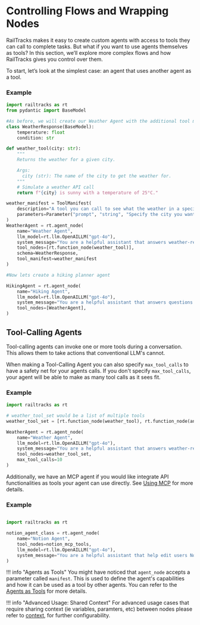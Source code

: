 # Controlling Flows and Wrapping Nodes

RailTracks makes it easy to create custom agents with access to tools they can call to complete tasks. But what if you want to use agents themselves as tools? In this section, we’ll explore more complex flows and how RailTracks gives you control over them.

To start, let’s look at the simplest case: an agent that uses another agent as a tool.

### Example
```python
import railtracks as rt
from pydantic import BaseModel

#As before, we will create our Weather Agent with the additional tool manifest so that other agents know how to use it
class WeatherResponse(BaseModel):
    temperature: float
    condition: str

def weather_tool(city: str):
    """
    Returns the weather for a given city.

    Args:
      city (str): The name of the city to get the weather for.
    """
    # Simulate a weather API call
    return f"{city} is sunny with a temperature of 25°C."

weather_manifest = ToolManifest(
    description="A tool you can call to see what the weather in a specified city"
    parameters=Parameter("prompt", "string", "Specify the city you want to know about here") #Cross Reference this is the way to do this
)
WeatherAgent = rt.agent_node(
    name="Weather Agent",
    llm_model=rt.llm.OpenAILLM("gpt-4o"),
    system_message="You are a helpful assistant that answers weather-related questions.",
    tool_nodes=[rt.function_node(weather_tool)],
    schema=WeatherResponse,
    tool_manifest=weather_manifest
)

#Now lets create a hiking planner agent

HikingAgent = rt.agent_node(
    name="Hiking Agent",
    llm_model=rt.llm.OpenAILLM("gpt-4o"),
    system_message="You are a helpful assistant that answers questions about which cities have the best conditions for hiking. The user should specify multiple cities near them.",
    tool_nodes=[WeatherAgent],
)
```



## Tool-Calling Agents

Tool-calling agents can invoke one or more tools during a conversation. This allows them to take actions that conventional LLM's cannot.

When making a Tool-Calling Agent you can also specify `max_tool_calls` to have a safety net for your agents calls. If you don't specify `max_tool_calls`, your agent will be able to make as many tool calls as it sees fit.

### Example
```python
import railtracks as rt

# weather_tool_set would be a list of multiple tools
weather_tool_set = [rt.function_node(weather_tool), rt.function_node(another_tool)]

WeatherAgent = rt.agent_node(
    name="Weather Agent",
    llm_model=rt.llm.OpenAILLM("gpt-4o"),
    system_message="You are a helpful assistant that answers weather-related questions.",
    tool_nodes=weather_tool_set,
    max_tool_calls=10
)
```

Additionally, we have an MCP agent if you would like integrate API functionalities as tools your agent can use directly. See [Using MCP](../tools_mcp/mcp/MCP_tools_in_RT.md) for more details.

### Example
```python

import railtracks as rt

notion_agent_class = rt.agent_node(
    name="Notion Agent",
    tool_nodes=notion_mcp_tools,
    llm_model=rt.llm.OpenAILLM("gpt-4o"),
    system_message="You are a helpful assistant that help edit users Notion pages",
)
```


!!! info "Agents as Tools"
    You might have noticed that `agent_node` accepts a parameter called `manifest`. This is used to define the agent's capabilities and how it can be used as a tool by other agents. You can refer to the [Agents as Tools](../tools_mcp/tools/agents_as_tools.md) for more details.

!!! info "Advanced Usage: Shared Context"
    For advanced usage cases that require sharing context (ie variables, paramters, etc) between nodes please refer to [context](../advanced_usage/context.md), for further configurability.